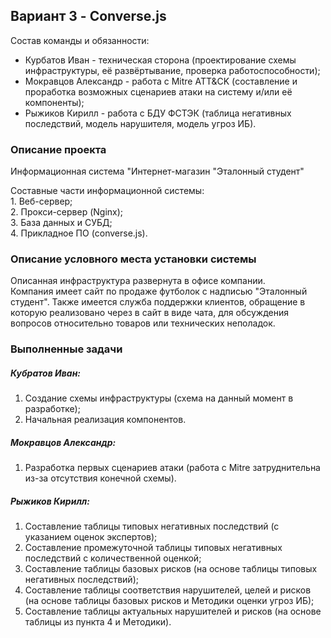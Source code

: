 ## Вариант 3 - Converse.js

Состав команды и обязанности:
- Курбатов Иван - техническая сторона (проектирование схемы инфраструктуры, её развёртывание, проверка работоспособности);
- Мокравцов Александр - работа с Mitre ATT&CK (составление и проработка возможных сценариев атаки на систему и/или её компоненты);
- Рыжиков Кирилл - работа с БДУ ФСТЭК (таблица негативных последствий, модель нарушителя, модель угроз ИБ).

### Описание проекта

Информационная система "Интернет-магазин "Эталонный студент"

Составные части информационной системы:  
    1.  Веб-сервер;  
    2.  Прокси-сервер (Nginx);  
    3.  База данных и СУБД;  
    4.  Прикладное ПО (converse.js).

### Описание условного места установки системы

Описанная инфраструктура развернута в офисе компании.  
Компания имеет сайт по продаже футболок с надписью "Эталонный студент". Также имеется служба поддержки клиентов, обращение в которую реализовано через в сайт в виде чата, для обсуждения вопросов относительно товаров или технических неполадок.

### Выполненные задачи
##### Кубратов Иван:
1. Создание схемы инфраструктуры (схема на данный момент в разработке);  
2. Начальная реализация компонентов.
  
##### Мокравцов Александр:
1. Разработка первых сценариев атаки (работа с Mitre затруднительна из-за отсутствия конечной схемы).
  
##### Рыжиков Кирилл:
1. Составление таблицы типовых негативных последствий (с указанием оценок экспертов);  
2. Составление промежуточной таблицы типовых негативных последствий с количественной оценкой;  
3. Составление таблицы базовых рисков (на основе таблицы типовых негативных последствий);
4. Составление таблицы соответствия нарушителей, целей и рисков (на основе таблицы базовых рисков и Методики оценки угроз ИБ);
5. Составление таблицы актуальных нарушителей и рисков (на основе таблицы из пункта 4 и Методики).
